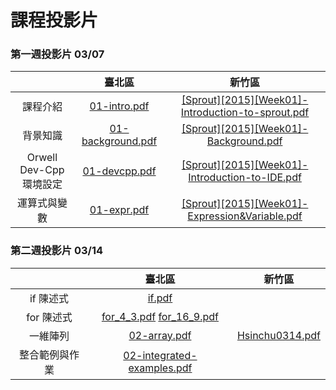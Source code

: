 # 課程投影片
### 第一週投影片 03/07

|     | 臺北區 | 新竹區 |
|:---:|:---:|:---:|
| 課程介紹 | [01-intro.pdf](./pages/uploads/presentations/week01/01-intro.pdf) | [[Sprout][2015][Week01]-Introduction-to-sprout.pdf](./pages/uploads/presentations/week01/[Sprout][2015][Week01]-Introduction-to-sprout.pdf) |
| 背景知識 | [01-background.pdf](./pages/uploads/presentations/week01/01-background.pdf) | [[Sprout][2015][Week01]-Background.pdf](./pages/uploads/presentations/week01/[Sprout][2015][Week01]-Background.pdf) |
| Orwell Dev-Cpp 環境設定 | [01-devcpp.pdf](./pages/uploads/presentations/week01/01-devcpp.pdf) | [[Sprout][2015][Week01]-Introduction-to-IDE.pdf](./pages/uploads/presentations/week01/[Sprout][2015][Week01]-Introduction-to-IDE.pdf) |
| 運算式與變數 | [01-expr.pdf](./pages/uploads/presentations/week01/01-expr.pdf) | [[Sprout][2015][Week01]-Expression&Variable.pdf](./pages/uploads/presentations/week01/[Sprout][2015][Week01]-Expression&Variable.pdf) |


### 第二週投影片 03/14

|     | 臺北區 | 新竹區 |
|:---:|:---:|:---:|
| if 陳述式 | [if.pdf](./pages/uploads/presentations/week02/if.pdf) |
| for 陳述式 | [for_4_3.pdf](./pages/uploads/presentations/week02/for_4_3.pdf) [for_16_9.pdf](./pages/uploads/presentations/week02/for_16_9.pdf) |
| 一維陣列 | [02-array.pdf](./pages/uploads/presentations/week02/02-array.pdf) | [Hsinchu0314.pdf](./pages/uploads/presentations/week02/Hsinchu0314.pdf)
| 整合範例與作業 | [02-integrated-examples.pdf](./pages/uploads/presentations/week02/02-integrated-examples.pdf) |
